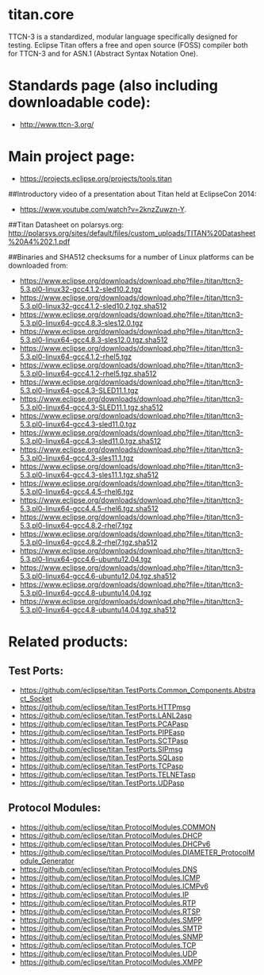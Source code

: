 # titan.core

TTCN-3 is a standardized, modular language specifically designed for testing. 
Eclipse Titan offers a free and open source (FOSS) compiler both for TTCN-3 and for 
ASN.1 (Abstract Syntax Notation One).

# Standards page (also including downloadable code):

* http://www.ttcn-3.org/

# Main project page:

* https://projects.eclipse.org/projects/tools.titan

##Introductory video of a presentation about Titan held at EclipseCon 2014: 
* https://www.youtube.com/watch?v=2knzZuwzn-Y.

##Titan Datasheet on polarsys.org:
http://polarsys.org/sites/default/files/custom_uploads/TITAN%20Datasheet%20A4%202.1.pdf

##Binaries and SHA512 checksums for a number of Linux platforms can be downloaded from:


* https://www.eclipse.org/downloads/download.php?file=/titan/ttcn3-5.3.pl0-linux32-gcc4.1.2-sled10.2.tgz
* https://www.eclipse.org/downloads/download.php?file=/titan/ttcn3-5.3.pl0-linux32-gcc4.1.2-sled10.2.tgz.sha512
* https://www.eclipse.org/downloads/download.php?file=/titan/ttcn3-5.3.pl0-linux64-gcc4.8.3-sles12.0.tgz
* https://www.eclipse.org/downloads/download.php?file=/titan/ttcn3-5.3.pl0-linux64-gcc4.8.3-sles12.0.tgz.sha512
* https://www.eclipse.org/downloads/download.php?file=/titan/ttcn3-5.3.pl0-linux64-gcc4.1.2-rhel5.tgz
* https://www.eclipse.org/downloads/download.php?file=/titan/ttcn3-5.3.pl0-linux64-gcc4.1.2-rhel5.tgz.sha512
* https://www.eclipse.org/downloads/download.php?file=/titan/ttcn3-5.3.pl0-linux64-gcc4.3-SLED11.1.tgz
* https://www.eclipse.org/downloads/download.php?file=/titan/ttcn3-5.3.pl0-linux64-gcc4.3-SLED11.1.tgz.sha512
* https://www.eclipse.org/downloads/download.php?file=/titan/ttcn3-5.3.pl0-linux64-gcc4.3-sled11.0.tgz
* https://www.eclipse.org/downloads/download.php?file=/titan/ttcn3-5.3.pl0-linux64-gcc4.3-sled11.0.tgz.sha512
* https://www.eclipse.org/downloads/download.php?file=/titan/ttcn3-5.3.pl0-linux64-gcc4.3-sles11.1.tgz
* https://www.eclipse.org/downloads/download.php?file=/titan/ttcn3-5.3.pl0-linux64-gcc4.3-sles11.1.tgz.sha512
* https://www.eclipse.org/downloads/download.php?file=/titan/ttcn3-5.3.pl0-linux64-gcc4.4.5-rhel6.tgz
* https://www.eclipse.org/downloads/download.php?file=/titan/ttcn3-5.3.pl0-linux64-gcc4.4.5-rhel6.tgz.sha512
* https://www.eclipse.org/downloads/download.php?file=/titan/ttcn3-5.3.pl0-linux64-gcc4.8.2-rhel7.tgz
* https://www.eclipse.org/downloads/download.php?file=/titan/ttcn3-5.3.pl0-linux64-gcc4.8.2-rhel7.tgz.sha512
* https://www.eclipse.org/downloads/download.php?file=/titan/ttcn3-5.3.pl0-linux64-gcc4.6-ubuntu12.04.tgz
* https://www.eclipse.org/downloads/download.php?file=/titan/ttcn3-5.3.pl0-linux64-gcc4.6-ubuntu12.04.tgz.sha512
* https://www.eclipse.org/downloads/download.php?file=/titan/ttcn3-5.3.pl0-linux64-gcc4.8-ubuntu14.04.tgz
* https://www.eclipse.org/downloads/download.php?file=/titan/ttcn3-5.3.pl0-linux64-gcc4.8-ubuntu14.04.tgz.sha512


# Related products:
 
## Test Ports:
 
* https://github.com/eclipse/titan.TestPorts.Common_Components.Abstract_Socket
* https://github.com/eclipse/titan.TestPorts.HTTPmsg
* https://github.com/eclipse/titan.TestPorts.LANL2asp
* https://github.com/eclipse/titan.TestPorts.PCAPasp
* https://github.com/eclipse/titan.TestPorts.PIPEasp
* https://github.com/eclipse/titan.TestPorts.SCTPasp
* https://github.com/eclipse/titan.TestPorts.SIPmsg
* https://github.com/eclipse/titan.TestPorts.SQLasp
* https://github.com/eclipse/titan.TestPorts.TCPasp
* https://github.com/eclipse/titan.TestPorts.TELNETasp
* https://github.com/eclipse/titan.TestPorts.UDPasp
 
 
## Protocol Modules:
 
* https://github.com/eclipse/titan.ProtocolModules.COMMON  
* https://github.com/eclipse/titan.ProtocolModules.DHCP
* https://github.com/eclipse/titan.ProtocolModules.DHCPv6
* https://github.com/eclipse/titan.ProtocolModules.DIAMETER_ProtocolModule_Generator
* https://github.com/eclipse/titan.ProtocolModules.DNS
* https://github.com/eclipse/titan.ProtocolModules.ICMP
* https://github.com/eclipse/titan.ProtocolModules.ICMPv6
* https://github.com/eclipse/titan.ProtocolModules.IP
* https://github.com/eclipse/titan.ProtocolModules.RTP
* https://github.com/eclipse/titan.ProtocolModules.RTSP
* https://github.com/eclipse/titan.ProtocolModules.SMPP
* https://github.com/eclipse/titan.ProtocolModules.SMTP
* https://github.com/eclipse/titan.ProtocolModules.SNMP
* https://github.com/eclipse/titan.ProtocolModules.TCP
* https://github.com/eclipse/titan.ProtocolModules.UDP
* https://github.com/eclipse/titan.ProtocolModules.XMPP
